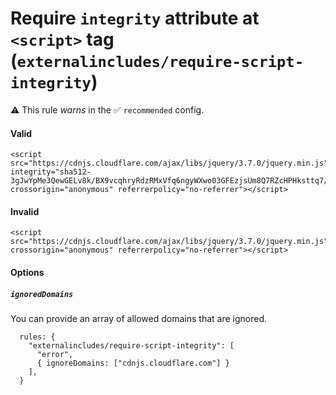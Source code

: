 # Require `integrity` attribute at `<script>` tag (`externalincludes/require-script-integrity`)

⚠️ This rule _warns_ in the ✅ `recommended` config.

<!-- end auto-generated rule header -->

#### Valid

```
<script src="https://cdnjs.cloudflare.com/ajax/libs/jquery/3.7.0/jquery.min.js" integrity="sha512-3gJwYpMe3QewGELv8k/BX9vcqhryRdzRMxVfq6ngyWXwo03GFEzjsUm8Q7RZcHPHksttq7/GFoxjCVUjkjvPdw==" crossorigin="anonymous" referrerpolicy="no-referrer"></script>
```

#### Invalid
```
<script src="https://cdnjs.cloudflare.com/ajax/libs/jquery/3.7.0/jquery.min.js" crossorigin="anonymous" referrerpolicy="no-referrer"></script>
```

#### Options

##### `ignoredDomains`

You can provide an array of allowed domains that are ignored.

```
  rules: {
    "externalincludes/require-script-integrity": [
      "error",
      { ignoreDomains: ["cdnjs.cloudflare.com"] }
    ],
  }
```
